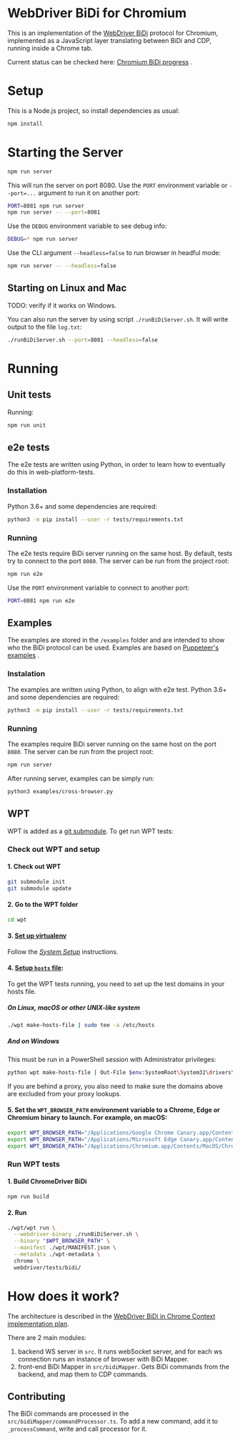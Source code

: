 # WebDriver BiDi for Chromium

This is an implementation of the
[WebDriver BiDi](https://w3c.github.io/webdriver-bidi/) protocol for Chromium,
implemented as a JavaScript layer translating between BiDi and CDP, running
inside a Chrome tab.

Current status can be checked here:
[Chromium BiDi progress](https://docs.google.com/spreadsheets/d/1acM-kHlubpwnW1mFboS9hePawq3u1kf21oQzD16q-Ao/edit?usp=sharing&resourcekey=0-PuLHQYLmDJUOXH_mFO-QiA)
.

# Setup

This is a Node.js project, so install dependencies as usual:

```sh
npm install
```

# Starting the Server

```sh
npm run server
```

This will run the server on port 8080. Use the `PORT` environment variable
or `--port=...` argument to run it on another port:

```sh
PORT=8081 npm run server
npm run server -- --port=8081
```

Use the `DEBUG` environment variable to see debug info:

```sh
DEBUG=* npm run server
```

Use the CLI argument `--headless=false` to run browser in headful mode:

```sh
npm run server -- --headless=false
```

## Starting on Linux and Mac

TODO: verify if it works on Windows.

You can also run the server by using script `./runBiDiServer.sh`. It will write
output to the file `log.txt`:

```sh
./runBiDiServer.sh --port=8081 --headless=false
```

# Running

## Unit tests

Running:

```sh
npm run unit
```

## e2e tests

The e2e tests are written using Python, in order to learn how to eventually do
this in web-platform-tests.

### Installation

Python 3.6+ and some dependencies are required:

```sh
python3 -m pip install --user -r tests/requirements.txt
```

### Running

The e2e tests require BiDi server running on the same host. By default, tests
try to connect to the port `8080`. The server can be run from the project root:

```sh
npm run e2e
```

Use the `PORT` environment variable to connect to another port:

```sh
PORT=8081 npm run e2e
```

## Examples

The examples are stored in the `/examples` folder and are intended to show who
the BiDi protocol can be used. Examples are based on
[Puppeteer's examples](https://github.com/puppeteer/puppeteer/tree/main/examples)
.

### Instalation

The examples are written using Python, to align with e2e test. Python 3.6+ and
some dependencies are required:

```sh
python3 -m pip install --user -r tests/requirements.txt
```

### Running

The examples require BiDi server running on the same host on the port `8080`.
The server can be run from the project root:

```sh
npm run server
```

After running server, examples can be simply run:

```sh
python3 examples/cross-browser.py
```

## WPT

WPT is added as a [git submodule](https://git-scm.com/book/en/v2/Git-Tools-Submodules).
To get run WPT tests:

### Check out WPT and setup

#### 1. Check out WPT

```sh
git submodule init
git submodule update
```

#### 2. Go to the WPT folder

```sh
cd wpt
```

#### 3. [Set up virtualenv](https://web-platform-tests.org/running-tests/from-local-system.html#system-setup)

Follow the [*System Setup*](https://web-platform-tests.org/running-tests/from-local-system.html#system-setup) instructions.

#### 4. [Setup `hosts` file](https://web-platform-tests.org/running-tests/from-local-system.html#hosts-file-setup):

To get the WPT tests running, you need to set up the test domains in your hosts file.

##### On Linux, macOS or other UNIX-like system

```sh
./wpt make-hosts-file | sudo tee -a /etc/hosts
```

##### And on **Windows**

This must be run in a PowerShell session with Administrator privileges:

```sh
python wpt make-hosts-file | Out-File $env:SystemRoot\System32\drivers\etc\hosts -Encoding ascii -Append
```

If you are behind a proxy, you also need to make sure the domains above are excluded from your proxy lookups.

#### 5. Set the `WPT_BROWSER_PATH` environment variable to a Chrome, Edge or Chromium binary to launch. For example, on macOS:

```sh
export WPT_BROWSER_PATH="/Applications/Google Chrome Canary.app/Contents/MacOS/Google Chrome Canary"
export WPT_BROWSER_PATH="/Applications/Microsoft Edge Canary.app/Contents/MacOS/Microsoft Edge Canary"
export WPT_BROWSER_PATH="/Applications/Chromium.app/Contents/MacOS/Chromium"
```

### Run WPT tests
#### 1. Build ChromeDriver BiDi
```sh
npm run build
```
#### 2. Run
```sh
./wpt/wpt run \
  --webdriver-binary ./runBiDiServer.sh \
  --binary "$WPT_BROWSER_PATH" \
  --manifest ./wpt/MANIFEST.json \
  --metadata ./wpt-metadata \
  chrome \
  webdriver/tests/bidi/
```


# How does it work?

The architecture is described in the
[WebDriver BiDi in Chrome Context implementation plan](https://docs.google.com/document/d/1VfQ9tv0wPSnb5TI-MOobjoQ5CXLnJJx9F_PxOMQc8kY).

There are 2 main modules:

1. backend WS server in `src`. It runs webSocket server, and for each ws
   connection runs an instance of browser with BiDi Mapper.
2. front-end BiDi Mapper in `src/bidiMapper`. Gets BiDi commands from the
   backend, and map them to CDP commands.

## Contributing

The BiDi commands are processed in the `src/bidiMapper/commandProcessor.ts`. To
add a new command, add it to `_processCommand`, write and call processor for it.
